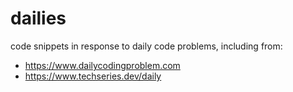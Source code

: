 # dailies
code snippets in response to daily code problems, including from:
* https://www.dailycodingproblem.com
* https://www.techseries.dev/daily
